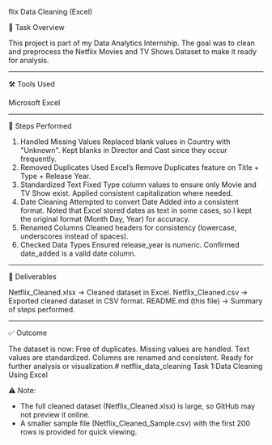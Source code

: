 flix Data Cleaning (Excel)

📌 Task Overview

This project is part of my Data Analytics Internship. The goal was to clean and preprocess the Netflix Movies and TV Shows Dataset to make it ready for analysis.


---

🛠 Tools Used

Microsoft Excel



---

🔹 Steps Performed

1. Handled Missing Values
Replaced blank values in Country with "Unknown".
Kept blanks in Director and Cast since they occur frequently.
2. Removed Duplicates
Used Excel’s Remove Duplicates feature on Title + Type + Release Year.
3. Standardized Text
Fixed Type column values to ensure only Movie and TV Show exist.
Applied consistent capitalization where needed.
4. Date Cleaning
Attempted to convert Date Added into a consistent format.
Noted that Excel stored dates as text in some cases, so I kept the original format (Month Day, Year) for accuracy.
5. Renamed Columns
Cleaned headers for consistency (lowercase, underscores instead of spaces).
6. Checked Data Types
Ensured release_year is numeric.
Confirmed date_added is a valid date column.

---

📂 Deliverables

Netflix_Cleaned.xlsx → Cleaned dataset in Excel.
Netflix_Cleaned.csv → Exported cleaned dataset in CSV format.
README.md (this file) → Summary of steps performed.


---

✅ Outcome

The dataset is now:
Free of duplicates.
Missing values are handled.
Text values are standardized.
Columns are renamed and consistent.
Ready for further analysis or visualization.# netflix_data_cleaning
Task 1:Data Cleaning Using Excel


⚠ Note:
- The full cleaned dataset (Netflix_Cleaned.xlsx) is large, so GitHub may not preview it online.  
- A smaller sample file (Netflix_Cleaned_Sample.csv) with the first 200 rows is provided for quick viewing.
